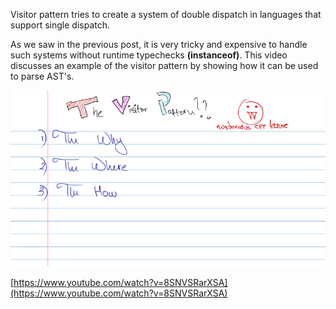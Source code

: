 Visitor pattern tries to create a system of double dispatch in languages that support 
single dispatch.

As we saw in the previous post, it is very tricky and expensive to handle such systems without 
runtime typechecks __(instanceof)__. This video discusses an example of the visitor pattern by 
showing how it can be used to parse AST's.

[![The Visitor Pattern and Multiple Dispatch](./posts/p5_1.png)](https://www.youtube.com/watch?v=8SNVSRarXSA "The Visitor Pattern and Multiple Dispatch")

[https://www.youtube.com/watch?v=8SNVSRarXSA](https://www.youtube.com/watch?v=8SNVSRarXSA)